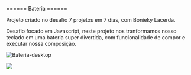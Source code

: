 ====== Bateria ======

 Projeto criado no desafio 7 projetos em 7 dias, com Bonieky Lacerda.

 Desafio focado em Javascript, neste projeto nos tranformamos nosso teclado em uma bateria super divertida, com funcionalidade de compor e executar nossa composição.
 
 ![Bateria-desktop](https://user-images.githubusercontent.com/62466598/141495908-60cf58ff-9063-48db-acc8-93a553041f8c.png)



  <img src=" https://user-images.githubusercontent.com/62466598/141497243-4c622e56-8a61-4553-8b24-a50c5d9b81d5.png"  />

